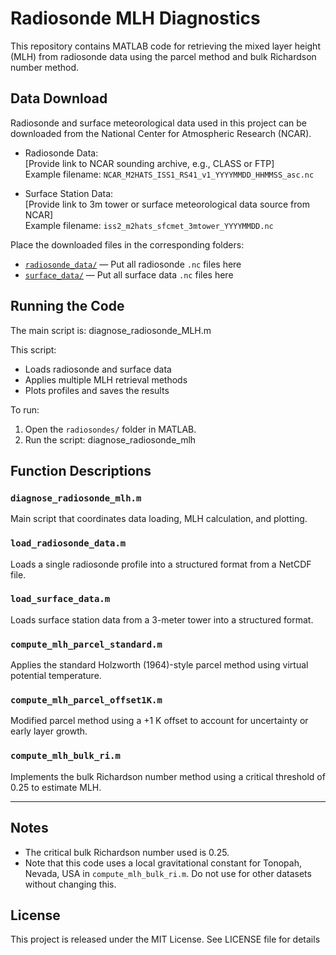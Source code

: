 # Radiosonde MLH Diagnostics

This repository contains MATLAB code for retrieving the mixed layer height (MLH) from radiosonde data using the parcel method and bulk Richardson number method.

## Data Download

Radiosonde and surface meteorological data used in this project can be downloaded from the National Center for Atmospheric Research (NCAR).

- Radiosonde Data:  
  [Provide link to NCAR sounding archive, e.g., CLASS or FTP]  
  Example filename: `NCAR_M2HATS_ISS1_RS41_v1_YYYYMMDD_HHMMSS_asc.nc`

- Surface Station Data:  
  [Provide link to 3m tower or surface meteorological data source from NCAR]  
  Example filename: `iss2_m2hats_sfcmet_3mtower_YYYYMMDD.nc`

Place the downloaded files in the corresponding folders:

- [`radiosonde_data/`](./radiosonde_data/) — Put all radiosonde `.nc` files here  
- [`surface_data/`](./surface_data/) — Put all surface data `.nc` files here

## Running the Code

The main script is:
diagnose_radiosonde_MLH.m

This script:
- Loads radiosonde and surface data
- Applies multiple MLH retrieval methods
- Plots profiles and saves the results

To run:
1. Open the `radiosondes/` folder in MATLAB.
2. Run the script: diagnose_radiosonde_mlh
   
## Function Descriptions

### `diagnose_radiosonde_mlh.m`
Main script that coordinates data loading, MLH calculation, and plotting.

### `load_radiosonde_data.m`
Loads a single radiosonde profile into a structured format from a NetCDF file.

### `load_surface_data.m`
Loads surface station data from a 3-meter tower into a structured format.

### `compute_mlh_parcel_standard.m`
Applies the standard Holzworth (1964)-style parcel method using virtual potential temperature.

### `compute_mlh_parcel_offset1K.m`
Modified parcel method using a +1 K offset to account for uncertainty or early layer growth.

### `compute_mlh_bulk_ri.m`
Implements the bulk Richardson number method using a critical threshold of 0.25 to estimate MLH.

---

## Notes

- The critical bulk Richardson number used is 0.25.
- Note that this code uses a local gravitational constant for Tonopah, Nevada, USA in `compute_mlh_bulk_ri.m`. Do not use for other datasets without changing this.

## License

This project is released under the MIT License. See LICENSE file for details
